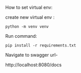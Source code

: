 How to set virtual env:

create new virtual env :

```
python -m venv venv
```

Run command:

```
pip install -r requirements.txt

```

Navigate to swagger url-

http://localhost:8080/docs